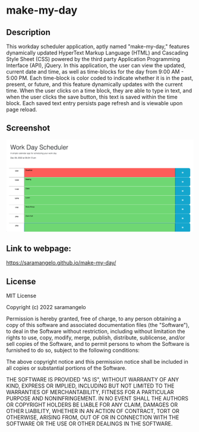 # make-my-day

## Description

This workday scheduler application, aptly named "make-my-day," features dynamically updated HyperText Markup Language (HTML) and Cascading Style Sheet (CSS) powered by the third party Application Programming Interface (API), jQuery. In this application, the user can view the updated, current date and time, as well as time-blocks for the day from 9:00 AM - 5:00 PM. Each time-block is color coded to indicate whether it is in the past, present, or future, and this feature dynamically updates with the current time. When the user clicks on a time block, they are able to type in text, and when the user clicks the save button, this text is saved within the time block. Each saved text entry persists page refresh and is viewable upon page reload.

## Screenshot

![make-my-day/Assets/make-my-day-ss.png](./Assets/make-my-day-ss.png)

## Link to webpage:

https://saramangelo.github.io/make-my-day/

## License

MIT License

Copyright (c) 2022 saramangelo

Permission is hereby granted, free of charge, to any person obtaining a copy
of this software and associated documentation files (the "Software"), to deal
in the Software without restriction, including without limitation the rights
to use, copy, modify, merge, publish, distribute, sublicense, and/or sell
copies of the Software, and to permit persons to whom the Software is
furnished to do so, subject to the following conditions:

The above copyright notice and this permission notice shall be included in all
copies or substantial portions of the Software.

THE SOFTWARE IS PROVIDED "AS IS", WITHOUT WARRANTY OF ANY KIND, EXPRESS OR
IMPLIED, INCLUDING BUT NOT LIMITED TO THE WARRANTIES OF MERCHANTABILITY,
FITNESS FOR A PARTICULAR PURPOSE AND NONINFRINGEMENT. IN NO EVENT SHALL THE
AUTHORS OR COPYRIGHT HOLDERS BE LIABLE FOR ANY CLAIM, DAMAGES OR OTHER
LIABILITY, WHETHER IN AN ACTION OF CONTRACT, TORT OR OTHERWISE, ARISING FROM,
OUT OF OR IN CONNECTION WITH THE SOFTWARE OR THE USE OR OTHER DEALINGS IN THE
SOFTWARE.
